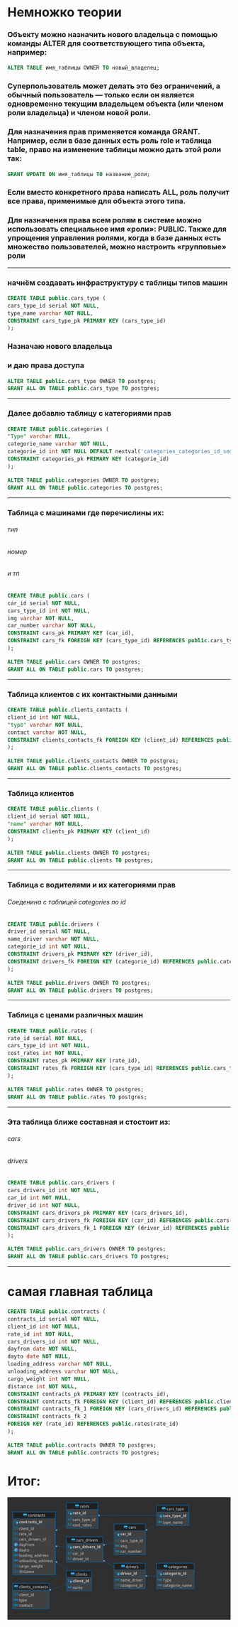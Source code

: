 # Немножко теории

### Объекту можно назначить нового владельца с помощью команды ALTER для соответствующего типа объекта, например:
```SQl
ALTER TABLE имя_таблицы OWNER TO новый_владелец;
```
### Суперпользователь может делать это без ограничений, а обычный пользователь — только если он является одновременно текущим владельцем объекта (или членом роли владельца) и членом новой роли.

### Для назначения прав применяется команда GRANT. Например, если в базе данных есть роль role и таблица table, право на изменение таблицы можно дать этой роли так:
```SQl
GRANT UPDATE ON имя_таблицы TO название_роли;
```

### Если вместо конкретного права написать ALL, роль получит все права, применимые для объекта этого типа.

### Для назначения права всем ролям в системе можно использовать специальное имя «роли»: PUBLIC. Также для упрощения управления ролями, когда в базе данных есть множество пользователей, можно настроить «групповые» роли

***

###  начнём создавать инфраструктуру с таблицы типов машин
```SQL
CREATE TABLE public.cars_type (
cars_type_id serial NOT NULL,
type_name varchar NOT NULL,
CONSTRAINT cars_type_pk PRIMARY KEY (cars_type_id)
);
```

### Назначаю нового владельца
### и даю права доступа
```SQl
ALTER TABLE public.cars_type OWNER TO postgres;
GRANT ALL ON TABLE public.cars_type TO postgres;
```
***

### Далее добавлю таблицу с категориями прав
```SQL
CREATE TABLE public.categories (
"Type" varchar NULL,
categorie_name varchar NOT NULL,
categorie_id int NOT NULL DEFAULT nextval('categories_categories_id_seq'::regclass),
CONSTRAINT categories_pk PRIMARY KEY (categorie_id)
);
```

```SQL
ALTER TABLE public.categories OWNER TO postgres;
GRANT ALL ON TABLE public.categories TO postgres;
```
***

### Таблица с машинами где перечислины их: 
###### тип
###### номер
###### и тп
```SQL
CREATE TABLE public.cars (
car_id serial NOT NULL,
cars_type_id int NOT NULL,
img varchar NOT NULL,
car_number varchar NOT NULL,
CONSTRAINT cars_pk PRIMARY KEY (car_id),
CONSTRAINT cars_fk FOREIGN KEY (cars_type_id) REFERENCES public.cars_type(cars_type_id)
);
```

```SQL
ALTER TABLE public.cars OWNER TO postgres;
GRANT ALL ON TABLE public.cars TO postgres;
```
***

### Таблица клиентов с их контактными данными
```SQL
CREATE TABLE public.clients_contacts (
client_id int NOT NULL,
"type" varchar NOT NULL,
contact varchar NOT NULL,
CONSTRAINT clients_contacts_fk FOREIGN KEY (client_id) REFERENCES public.clients(client_id)
);
```

```SQL
ALTER TABLE public.clients_contacts OWNER TO postgres;
GRANT ALL ON TABLE public.clients_contacts TO postgres;

```
***
### Таблица клиентов
```SQL
CREATE TABLE public.clients (
client_id serial NOT NULL,
"name" varchar NOT NULL,
CONSTRAINT clients_pk PRIMARY KEY (client_id)
);
```

```SQL
ALTER TABLE public.clients OWNER TO postgres;
GRANT ALL ON TABLE public.clients TO postgres;
```

***

### Таблица с водителями и их категориями прав
###### Соеденина с таблицей categories по id
```SQL
CREATE TABLE public.drivers (
driver_id serial NOT NULL,
name_driver varchar NOT NULL,
categorie_id int NOT NULL,
CONSTRAINT drivers_pk PRIMARY KEY (driver_id),
CONSTRAINT drivers_fk FOREIGN KEY (categorie_id) REFERENCES public.categories(categorie_id)
);

```

```SQL
ALTER TABLE public.drivers OWNER TO postgres;
GRANT ALL ON TABLE public.drivers TO postgres;
```
***

### Таблица с ценами различных машин
```SQL
CREATE TABLE public.rates (
rate_id serial NOT NULL,
cars_type_id int NOT NULL,
cost_rates int NOT NULL,
CONSTRAINT rates_pk PRIMARY KEY (rate_id),
CONSTRAINT rates_fk FOREIGN KEY (cars_type_id) REFERENCES public.cars_type(cars_type_id)
);
```

```SQL
ALTER TABLE public.rates OWNER TO postgres;
GRANT ALL ON TABLE public.rates TO postgres;
```

***
### Эта таблица ближе составная и стостоит из:
###### cars
###### drivers
```SQL
CREATE TABLE public.cars_drivers (
cars_drivers_id int NOT NULL,
car_id int NOT NULL,
driver_id int NOT NULL,
CONSTRAINT cars_drivers_pk PRIMARY KEY (cars_drivers_id),
CONSTRAINT cars_drivers_fk FOREIGN KEY (car_id) REFERENCES public.cars(car_id),
CONSTRAINT cars_drivers_fk_1 FOREIGN KEY (driver_id) REFERENCES public.drivers(driver_id)
);
```
```SQL
ALTER TABLE public.cars_drivers OWNER TO postgres;
GRANT ALL ON TABLE public.cars_drivers TO postgres;
```
***

# самая главная таблица
```SQL
CREATE TABLE public.contracts (
contracts_id serial NOT NULL,
client_id int NOT NULL,
rate_id int NOT NULL,
cars_drivers_id int NOT NULL,
dayfrom date NOT NULL,
dayto date NOT NULL,
loading_address varchar NOT NULL,
unloading_address varchar NOT NULL,
cargo_weight int NOT NULL,
distance int NOT NULL,
CONSTRAINT contracts_pk PRIMARY KEY (contracts_id),
CONSTRAINT contracts_fk FOREIGN KEY (client_id) REFERENCES public.clients(client_id),
CONSTRAINT contracts_fk_1 FOREIGN KEY (cars_drivers_id) REFERENCES public.cars_drivers(cars_drivers_id),
CONSTRAINT contracts_fk_2
FOREIGN KEY (rate_id) REFERENCES public.rates(rate_id)
);
```

```SQL
ALTER TABLE public.contracts OWNER TO postgres;
GRANT ALL ON TABLE public.contracts TO postgres;
```
# Итог:
![sql_proj](sql_project.jpg)
